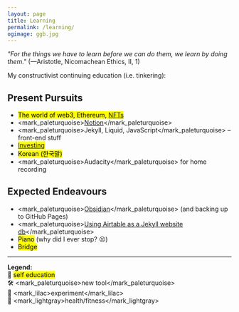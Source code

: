 ```yaml
---
layout: page
title: Learning
permalink: /learning/
ogimage: ggb.jpg
---
```

*"For the things we have to learn before we can do them, we learn by doing them."* (—Aristotle, Nicomachean Ethics, II, 1)

My constructivist continuing education (i.e. tinkering):

## Present Pursuits
- <mark>The world of web3, Ethereum, <a href="https://gallery.so/pb" target="_blank">NFTs</a></mark>
- <mark_paleturquoise><a href="https://notion.so" target="_blank">Notion</a></mark_paleturquoise>
- <span><mark_paleturquoise>Jekyll, Liquid, JavaScript</mark_paleturquoise> – front-end stuff</span>
- <mark><a href="/invest/">Investing</a></mark>
- <mark>Korean (한국말)</mark>
- <span><mark_paleturquoise>Audacity</mark_paleturquoise> for home recording</span>

## Expected Endeavours
- <span><mark_paleturquoise><a href="https://obsidian.md/" target="_blank">Obsidian</a></mark_paleturquoise> (and backing up to GitHub Pages)</span>
- <mark_paleturquoise><a href="https://mzrn.sh/2022/04/29/using-airtable-as-a-jekyll-website-database/" target="_blank">Using Airtable as a Jekyll website db</a></mark_paleturquoise>
- <mark>Piano</mark> (why did I ever stop? 😣)
- <mark>Bridge</mark>

* * *
<span class="muted small"><b>Legend:</b></span><br>
<span class="muted small">📖 <mark>self education</mark></span><br>
<span class="muted small">🛠️ <mark_paleturquoise>new tool</mark_paleturquoise></span><br>
<span class="muted small">🧪 <mark_lilac>experiment</mark_lilac></span><br>
<span class="muted small">💪 <mark_lightgray>health/fitness</mark_lightgray></span>